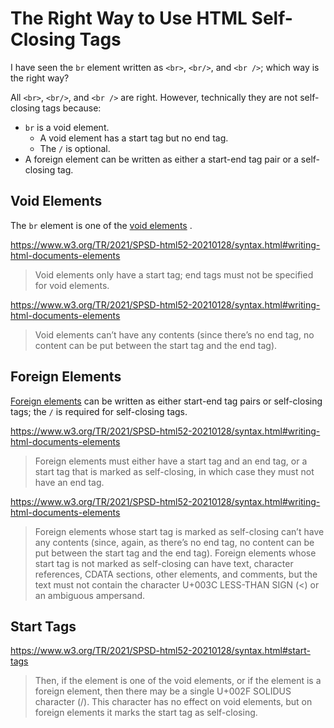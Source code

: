 # The Right Way to Use HTML Self-Closing Tags

I have seen the `br` element written as `<br>`, `<br/>`, and `<br />`;
which way is the right way?

All `<br>`, `<br/>`, and `<br />` are right.  However, technically they
are not self-closing tags because:

* `br` is a void element.
  * A void element has a start tag but no end tag.
  * The `/` is optional.
* A foreign element can be written as either a start-end tag pair or a
  self-closing tag.

## Void Elements

The `br` element is one of the
[void elements](https://www.w3.org/TR/2021/SPSD-html52-20210128/syntax.html#void-elements)
.

https://www.w3.org/TR/2021/SPSD-html52-20210128/syntax.html#writing-html-documents-elements

> Void elements only have a start tag; end tags must not be specified
> for void elements.

https://www.w3.org/TR/2021/SPSD-html52-20210128/syntax.html#writing-html-documents-elements

> Void elements can’t have any contents (since there’s no end tag, no
> content can be put between the start tag and the end tag).

## Foreign Elements

[Foreign elements](https://www.w3.org/TR/2021/SPSD-html52-20210128/syntax.html#foreign-elements)
can be written as either start-end tag pairs or self-closing tags; the
`/` is required for self-closing tags.

https://www.w3.org/TR/2021/SPSD-html52-20210128/syntax.html#writing-html-documents-elements

> Foreign elements must either have a start tag and an end tag, or a
> start tag that is marked as self-closing, in which case they must not
> have an end tag.

https://www.w3.org/TR/2021/SPSD-html52-20210128/syntax.html#writing-html-documents-elements

> Foreign elements whose start tag is marked as self-closing can’t have
> any contents (since, again, as there’s no end tag, no content can be
> put between the start tag and the end tag). Foreign elements whose
> start tag is not marked as self-closing can have text, character
> references, CDATA sections, other elements, and comments, but the text
> must not contain the character U+003C LESS-THAN SIGN (<) or an
> ambiguous ampersand.

## Start Tags

https://www.w3.org/TR/2021/SPSD-html52-20210128/syntax.html#start-tags

> Then, if the element is one of the void elements, or if the element is
> a foreign element, then there may be a single U+002F SOLIDUS character
> (/). This character has no effect on void elements, but on foreign
> elements it marks the start tag as self-closing.
